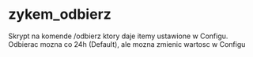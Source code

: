 # zykem_odbierz
 Skrypt na komende /odbierz ktory daje itemy ustawione w Configu. Odbierac mozna co 24h (Default), ale mozna zmienic wartosc w Configu
